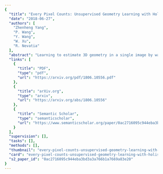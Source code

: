 ```yaml
---
{
  "title": "Every Pixel Counts: Unsupervised Geometry Learning with Holistic 3D Motion Understanding",
  "date": "2018-06-27",
  "authors": [
    "Zhenheng Yang",
    "P. Wang",
    "Y. Wang",
    "W. Xu",
    "R. Nevatia"
  ],
  "abstract": "Learning to estimate 3D geometry in a single image by watching unlabeled videos via deep convolutional network has made significant process recently. Current state-of-the-art (SOTA) methods, are based on the learning framework of rigid structure-from-motion, where only 3D camera ego motion is modeled for geometry estimation. However, moving objects also exist in many videos, e.g. moving cars in a street scene. In this paper, we tackle such motion by additionally incorporating per-pixel 3D object motion into the learning framework, which provides holistic 3D scene flow understanding and helps single image geometry estimation. Specifically, given two consecutive frames from a video, we adopt a motion network to predict their relative 3D camera pose and a segmentation mask distinguishing moving objects and rigid background. An optical flow network is used to estimate dense 2D per-pixel correspondence. A single image depth network predicts depth maps for both images. The four types of information, i.e. 2D flow, camera pose, segment mask and depth maps, are integrated into a differentiable holistic 3D motion parser (HMP), where per-pixel 3D motion for rigid background and moving objects are recovered. We design various losses w.r.t. the two types of 3D motions for training the depth and motion networks, yielding further error reduction for estimated geometry. Finally, in order to solve the 3D motion confusion from monocular videos, we combine stereo images into joint training. Experiments on KITTI 2015 dataset show that our estimated geometry, 3D motion and moving object masks, not only are constrained to be consistent, but also significantly outperforms other SOTA algorithms, demonstrating the benefits of our approach.",
  "links": [
    {
      "title": "PDF",
      "type": "pdf",
      "url": "https://arxiv.org/pdf/1806.10556.pdf"
    },
    {
      "title": "arXiv.org",
      "type": "arxiv",
      "url": "https://arxiv.org/abs/1806.10556"
    },
    {
      "title": "Semantic Scholar",
      "type": "semanticscholar",
      "url": "https://www.semanticscholar.org/paper/0ac2716095c944eba3bd3a3a766b1a7669a83e20"
    }
  ],
  "supervision": [],
  "tasks": [],
  "methods": [],
  "thumbnail": "every-pixel-counts-unsupervised-geometry-learning-with-holistic-3d-motion-understanding-thumb.jpg",
  "card": "every-pixel-counts-unsupervised-geometry-learning-with-holistic-3d-motion-understanding-card.jpg",
  "s2_paper_id": "0ac2716095c944eba3bd3a3a766b1a7669a83e20"
}
---
```


